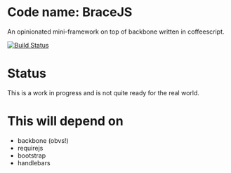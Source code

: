 # Code name: BraceJS
An opinionated mini-framework on top of backbone written in coffeescript.

[![Build Status](https://travis-ci.org/craigerm/bracejs.png?branch=master)](https://travis-ci.org/craigerm/bracejs)

# Status
This is a work in progress and is not quite ready for the real world.

# This will depend on
- backbone (obvs!)
- requirejs
- bootstrap
- handlebars
